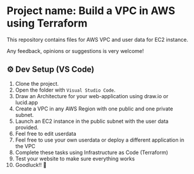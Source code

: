 # Project name: Build a VPC in AWS using Terraform

 
This repository contains files for AWS VPC and user data for EC2 instance. 

Any feedback, opinions or suggestions is very welcome!



## ⚙ Dev Setup (VS Code)

1. Clone the project.
2. Open the folder with ``Visual Studio Code``.
3. Draw an Architecture for your web-application using draw.io or lucid.app
4. Create a VPC in any AWS Region with one public and one private subnet. 
5. Launch an EC2 instance in the public subnet with the user data provided. 
6. Feel free to edit userdata
7. Feel free to use your own userdata or deploy a different application in the VPC
8. Complete these tasks  using Infrastructure as Code (Terraform)
7. Test your website to make sure everything works
5. Goodluck!!
 🙂